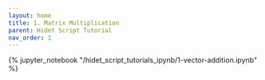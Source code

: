 ```yaml
---
layout: home
title: 1. Matrix Multiplication
parent: Hidet Script Tutorial
nav_order: 1
---
```


{% jupyter_notebook "/hidet_script_tutorials_ipynb/1-vector-addition.ipynb" %}


